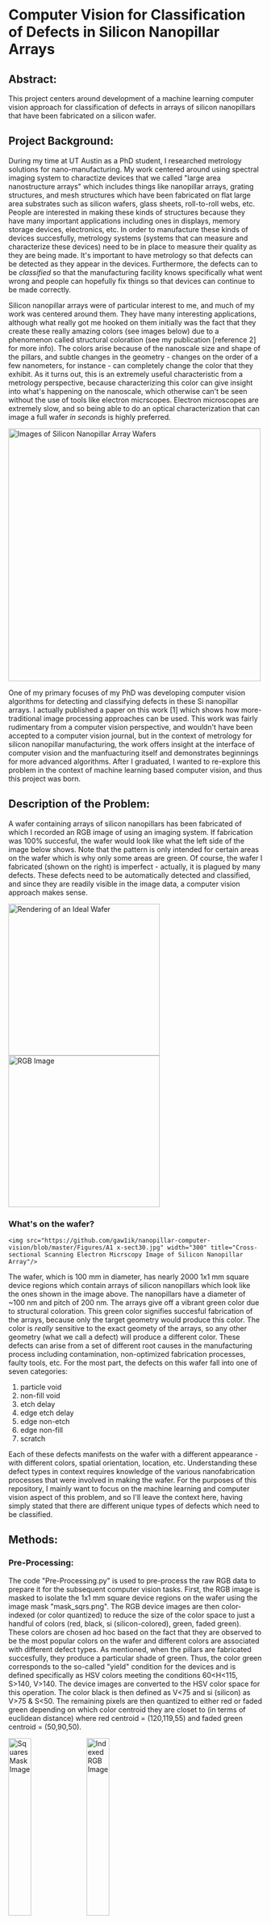 # Computer Vision for Classification of Defects in Silicon Nanopillar Arrays
## Abstract:
This project centers around development of a machine learning computer vision approach for classification of defects in arrays of silicon nanopillars that have been fabricated on a silicon wafer.

## Project Background:
During my time at UT Austin as a PhD student, I researched metrology solutions for nano-manufacturing. My work centered around using spectral imaging system to charactize devices that we called "large area nanostructure arrays" which includes things like nanopillar arrays, grating structures, and mesh structures which have been fabricated on flat large area substrates such as silicon wafers, glass sheets, roll-to-roll webs, etc. People are interested in making these kinds of structures because they have many important applications including ones in displays, memory storage devices, electronics, etc. In order to manufacture these kinds of devices succesfully, metrology systems (systems that can measure and characterize these devices) need to be in place to measure their quality as they are being made. It's important to have metrology so that defects can be detected as they appear in the devices. Furthermore, the defects can to be *classified* so that the manufacturing facility knows specifically what went wrong and people can hopefully fix things so that devices can continue to be made correctly. 

Silicon nanopillar arrays were of particular interest to me, and much of my work was centered around them. They have many interesting applications, although what really got me hooked on them initially was the fact that they create these really amazing colors (see images below) due to a phenomenon called structural coloration (see my publication [reference 2] for more info). The colors arise because of the nanoscale size and shape of the pillars, and subtle changes in the geometry - changes on the order of a few nanometers, for instance - can completely change the color that they exhibit. As it turns out, this is an extremely useful characteristic from a metrology perspective, because characterizing this color can give insight into what's happening on the nanoscale, which otherwise can't be seen without the use of tools like electron micrscopes. Electron microscopes are extremely slow, and so being able to do an optical characterization that can image a full wafer *in seconds* is highly preferred. 

<img src="https://github.com/gaw1ik/nanopillar-computer-vision/blob/master/Figures/Wafers.jfif" width="500" title="Images of Silicon Nanopillar Array Wafers">

One of my primary focuses of my PhD was developing computer vision algorithms for detecting and classifying defects in these Si nanopillar arrays. I actually published a paper on this work [1] which shows how more-traditional image processing approaches can be used. This work was fairly rudimentary from a computer vision perspective, and wouldn't have been accepted to a computer vision journal, but in the context of metrology for silicon nanopillar manufacturing, the work offers insight at the interface of computer vision and the manfuacturing itself and demonstrates beginnings for more advanced algorithms. After I graduated, I wanted to re-explore this problem in the context of machine learning based computer vision, and thus this project was born.

## Description of the Problem:
A wafer containing arrays of silicon nanopillars has been fabricated of which I recorded an RGB image of using an imaging system. If fabrication was 100% succesful, the wafer would look like what the left side of the image below shows. Note that the pattern is only intended for certain areas on the wafer which is why only some areas are green. Of course, the wafer I fabricated (shown on the right) is imperfect - actually, it is plagued by many defects. These defects need to be automatically detected and classified, and since they are readily visible in the image data, a computer vision approach makes sense. 

<p float="left">
    <img src="https://github.com/gaw1ik/nanopillar-computer-vision/blob/master/Figures/Ideal Wafer.jpg" height="300" title="Rendering of an Ideal Wafer"/>
  <img src="https://github.com/gaw1ik/nanopillar-computer-vision/blob/master/Images/RGB.jpg" height="300" title="RGB Image"/>
</p>

### What's on the wafer?
    <img src="https://github.com/gaw1ik/nanopillar-computer-vision/blob/master/Figures/A1 x-sect30.jpg" width="300" title="Cross-sectional Scanning Electron Micrscopy Image of Silicon Nanopillar Array"/>

The wafer, which is 100 mm in diameter, has nearly 2000 1x1 mm square device regions which contain arrays of silicon nanopillars which look like the ones shown in the image above. The nanopillars have a diameter of ~100 nm and pitch of 200 nm. The arrays give off a vibrant green color due to structural coloration. This green color signifies succesful fabrication of the arrays, because only the target geometry would produce this color. The color is *really* sensitive to the exact geomety of the arrays, so any other geometry (what we call a defect) will produce a different color. These defects can arise from a set of different root causes in the manufacturing process including contamination, non-optimized fabrication processes, faulty tools, etc. For the most part, the defects on this wafer fall into one of seven categories:
1. particle void
2. non-fill void
3. etch delay
4. edge etch delay
5. edge non-etch
6. edge non-fill
7. scratch

Each of these defects manifests on the wafer with a different appearance - with different colors, spatial orientation, location, etc. Understanding these defect types in context requires knowledge of the various nanofabrication processes that were involved in making the wafer. For the purposes of this repository, I mainly want to focus on the machine learning and computer vision aspect of this problem, and so I'll leave the context here, having simply stated that there are different unique types of defects which need to be classified.

## Methods:

### Pre-Processing:
  The code "Pre-Processing.py" is used to pre-process the raw RGB data to prepare it for the subsequent computer vision tasks. First, the RGB image is masked to isolate the 1x1 mm square device regions on the wafer using the image mask "mask_sqrs.png". The RGB device images are then color-indexed (or color quantized) to reduce the size of the color space to just a handful of colors (red, black, si (silicon-colored), green, faded green). These colors are chosen ad hoc based on the fact that they are observed to be the most popular colors on the wafer and different colors are associated with different defect types. As mentioned, when the pillars are fabricated succesfully, they produce a particular shade of green. Thus, the color green corresponds to the so-called "yield" condition for the devices and is defined specifically as HSV colors meeting the conditions 60<H<115, S>140, V>140. The device images are converted to the HSV color space for this operation. The color black is then defined as V<75 and si (silicon) as V>75 & S<50. The remaining pixels are then quantized to either red or faded green depending on which color centroid they are closet to (in terms of euclidean distance) where red centroid = (120,119,55) and faded green centroid = (50,90,50).
 
<p float="left">
  <img src="https://github.com/gaw1ik/nanopillar-computer-vision/blob/master/Images/mask_sqrs.png" width="30%" title="Squares Mask Image"/>
  <img src="https://github.com/gaw1ik/nanopillar-computer-vision/blob/master/Images/RGBi.png"  width="30%" title="Indexed RGB Image"/>
</p>

Each image of each device is then considered as an example in this problem. For defect classification, only devices containing a significant percentage of defectivity (pixels with a color other than green) are considered. The threshold for considering a device defective is arbitraily set at 10% and the Devices_Info dataframe is filtered for fraction of defectivity being greater than or equal to 10%. This creates a new DataFrame (Data\Devices_Dfct_Info) containing only the defective devices and their information (square row, square column, bounding box, and pixel coordinates) as shown in the image below.

  <img src="https://github.com/gaw1ik/nanopillar-computer-vision/blob/master/Figures/Devices_Dfct_Info screenshot.jpg"  width="300" title="Screenshot of Devices_Info DataFrame"/>

### Feature Engineering:
Various features are calculated for each defective device to be used as input features to the machine learning classifier. Features include: 
* the fraction of device that is defective
* the fractions of each device that are of each of one of the following indexed colors (black, Si, red, faded green)
* if the device is at an edge of the pattern area (a boolean feature 0/1)
* the fraction of the perimeter pixels of Si areas that touch each of the following colors (black, green, red, faded green)

This forms a new DataFrame (Data\Devices_Dfct_Features) as shown below.

  <img src="https://github.com/gaw1ik/nanopillar-computer-vision/blob/master/Figures/Devices_Dfct_Features screenshot.jpg"  width="300" title="Screenshot of Devices_Info DataFrame"/>

### Labelling the Training Data:
200 of the defective devices are randomly sampled forming Data\Devices_Training_Info and Data\Devices_Training_Features. Next the training examples must be labeled which is done with the script "labeller_updatable.py". This script (at least) works in the IDE Spyder by displaying the image of a device from the training set one at a time and asking for input as to what defects are present in the device. The input options are abbreviations I came up with for the various defect types ('p','nf','ed','eed','ene','enf','s'). I would enter a comma-separated list of these abbreviations for each device. The script allows for 'quit' to be entered as well, which allowed me to end the program and take a break from the rather time-consuming labeling process. It would save the current progress and I could then come back later and continue labelling. Hence, the *updatable* aspect of the labeller. The label lists are then automatically parsed and transformed into a sparse boolean array (one-hot encoding).
  
### Model Training and Evaluation:
The machine learning is done using the random forest classifier from the Scikit-Learn library. The classification is multi-output, meaning that each device on the wafer can have any combination of the 7 defect types. In fact, many of the devices are plagued by multiple types of defects, so the multi-output style classifier is most effective. Originally, I tried to distill the problem to a single-output problem, in which the most prominent defect type in each device would be the output, but this had undesirable results, including that it made the labelling process very subjective and difficult.

<img src="https://github.com/gaw1ik/nanopillar-computer-vision/blob/master/Figures/gray_train.jpg" width="30%" title="training dataset"/> 

The training and evaulation sets are split 67% and 33% (respectively) at random. The classifier is fit to the training data and then used to make predictions on the evaluation dataset. The accuracies of those predictions for each defect type are then scored in terms of precision and recall.

## Results and Discussion:
### Evaluation Scores:

|   Defect Type   | # of Training Examples | Precision | Recall |
|:--------------- |:------------------:    | :--------:| :----: |
| particle void   |     36                 | 100       | 62     |
| non-fill void   |     87                 | 81        | 79     |
| etch delay      |     72                 |  79       | 88     |
| edge etch delay |     87                 | 96        |96      |
| edge non etch   |      8                 | 100       |  100   |
| edge non-fill   |      1                 | NaN       |0       |
| scratch         |     44                 |  54       | 47     |

### Test Results Visualization:
The images below show the classification predictions made by the model for 3 of the 7 defect types for the whole wafer. The results are visualized by gray'ing out the entire image of the wafer except for the device regions in which that particular defect was detected, which are given their normal RGB values. 

(left-to-right: particle voids, edge edge delay, and non-fill voids) (hover to see title). 

<p float="left">
  <img src="https://github.com/gaw1ik/nanopillar-computer-vision/blob/master/Figures/classification_image_p_predict.jpg" width="30%" title="devices with classified particle defects"/> 
  <img src="https://github.com/gaw1ik/nanopillar-computer-vision/blob/master/Figures/classification_image_eed_predict.jpg" width="30%" title="devices with classified edge etch delay defects"/> 
  <img src="https://github.com/gaw1ik/nanopillar-computer-vision/blob/master/Figures/classification_image_nf_predict.jpg"  width="30%" title="devices with classified non-fill defects"/>
</p>

## Future Work:
The primary goal of this project wasn't to make a perfect classifier, it was to teach myself machine learning. I think the best way to continue learning is to move on to a new project instead of grinding for better model performance. So, I'm likely going to leave this project where it currently stands. That being said, I have thought about what could be done to improve this classifier, and I would like to discuss that here.

The first thing I would do would be...

## References:
[1] ASME Paper.

[2] https://www.osapublishing.org/oe/abstract.cfm?uri=oe-26-23-30952

